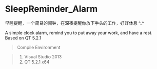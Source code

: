 # SleepReminder_Alarm

早睡提醒，一个简易的闹钟，在深夜提醒你放下手头的工作，好好休息 ^_^

A simple clock alarm, remind you to put away your work, and have a rest. Based on QT 5.2.1

> Compile Environment

> 1. Visual Studio 2013
> 2. QT 5.2.1 x64


